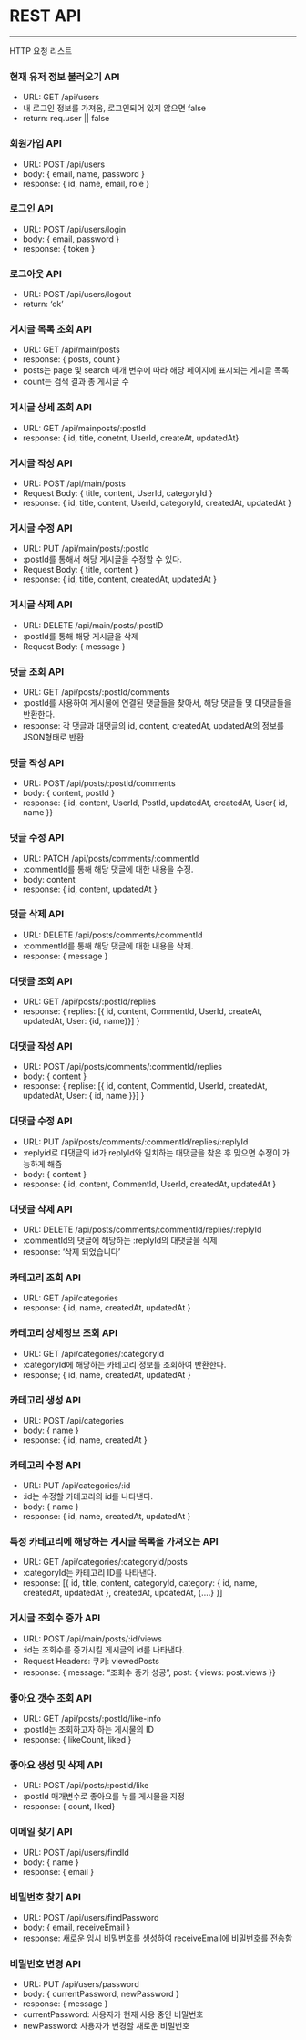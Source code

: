 # REST API

---

HTTP 요청 리스트

### 현재 유저 정보 불러오기 API

- URL: GET /api/users
- 내 로그인 정보를 가져옴, 로그인되어 있지 않으면 false
- return: req.user || false

### 회원가입 API

- URL: POST /api/users
- body: { email, name, password }
- response: { id, name, email, role }

### 로그인 API

- URL: POST /api/users/login
- body: { email, password }
- response: { token }

### 로그아웃 API

- URL: POST /api/users/logout
- return: ‘ok’

### 게시글 목록 조회 API

- URL: GET /api/main/posts
- response: { posts, count }
- posts는 page 및 search 매개 변수에 따라 해당 페이지에 표시되는 게시글 목록
- count는 검색 결과 총 게시글 수

### 게시글 상세 조회 API

- URL: GET /api/mainposts/:postId
- response: { id, title, conetnt, UserId, createAt, updatedAt}

### 게시글 작성 API

- URL: POST /api/main/posts
- Request Body: { title, content, UserId, categoryId }
- response: { id, title, content, UserId, categoryId, createdAt, updatedAt }

### 게시글 수정 API

- URL: PUT /api/main/posts/:postId
- :postId를 통해서 해당 게시글을 수정할 수 있다.
- Request Body: { title, content }
- response: { id, title, content, createdAt, updatedAt }

### 게시글 삭제 API

- URL: DELETE /api/main/posts/:postID
- :postId를 통해 해당 게시글을 삭제
- Request Body: { message }

### 댓글 조회 API

- URL: GET /api/posts/:postId/comments
- :postId를 사용하여 게시물에 연결된 댓글들을 찾아서, 해당 댓글들 및 대댓글들을 반환한다.
- response: 각 댓글과 대댓글의 id, content, createdAt, updatedAt의 정보를 JSON형태로 반환

### 댓글 작성 API

- URL: POST /api/posts/:postId/comments
- body: { content, postId }
- response: { id, content, UserId, PostId, updatedAt, createdAt, User{ id, name }}

### 댓글 수정 API

- URL: PATCH /api/posts/comments/:commentId
- :commentId를 통해 해당 댓글에 대한 내용을 수정.
- body: content
- response: { id, content, updatedAt }

### 댓글 삭제 API

- URL: DELETE /api/posts/comments/:commentId
- :commentId를 통해 해당 댓글에 대한 내용을 삭제.
- response: { message }

### 대댓글 조회 API

- URL: GET /api/posts/:postId/replies
- response: { replies: [{ id, content, CommentId, UserId, createAt, updatedAt, User: {id, name}}] }

### 대댓글 작성 API

- URL: POST /api/posts/comments/:commentId/replies
- body: { content }
- response: { replise: [{ id, content, CommentId, UserId, createdAt, updatedAt, User: { id, name }}] }

### 대댓글 수정 API

- URL: PUT /api/posts/comments/:commentId/replies/:replyId
- :replyid로 대댓글의 id가 replyId와 일치하는 대댓글을 찾은 후 맞으면 수정이 가능하게 해줌
- body: { content }
- response: { id, content, CommentId, UserId, createdAt, updatedAt }

### 대댓글 삭제 API

- URL: DELETE /api/posts/comments/:commentId/replies/:replyId
- :commentId의 댓글에 해당하는 :replyId의 대댓글을 삭제
- response: ‘삭제 되었습니다’

### 카테고리 조회 API

- URL: GET /api/categories
- response: { id, name, createdAt, updatedAt }

### 카테고리 상세정보 조회 API

- URL: GET /api/categories/:categoryId
- :categoryId에 해당하는 카테고리 정보를 조회하여 반환한다.
- response; { id, name, createdAt, updatedAt }

### 카테고리 생성 API

- URL: POST /api/categories
- body: { name }
- response: { id, name, createdAt }

### 카테고리 수정 API

- URL: PUT /api/categories/:id
- :id는 수정할 카테고리의 id를 나타낸다.
- body: { name }
- response: { id, name, createdAt, updatedAt }

### 특정 카테고리에 해당하는 게시글 목록을 가져오는 API

- URL: GET /api/categories/:categoryId/posts
- :categoryId는 카테고리 ID를 나타낸다.
- response: [{ id, title, content, categoryId, category: { id, name, createdAt, updatedAt }, createdAt, updatedAt, {….} }]

### 게시글 조회수 증가 API

- URL: POST /api/main/posts/:id/views
- :id는 조회수를 증가시킬 게시글의 id를 나타낸다.
- Request Headers: 쿠키: viewedPosts
- response: { message: “조회수 증가 성공”, post: { views: post.views }}

### 좋아요 갯수 조회 API

- URL: GET /api/posts/:postId/like-info
- :postId는 조회하고자 하는 게시물의 ID
- response: { likeCount, liked }

### 좋아요 생성 및 삭제 API

- URL: POST /api/posts/:postId/like
- :postId 매개변수로 좋아요를 누를 게시물을 지정
- response: { count, liked}

### 이메일 찾기 API

- URL: POST /api/users/findId
- body: { name }
- response: { email }

### 비밀번호 찾기 API

- URL: POST /api/users/findPassword
- body: { email, receiveEmail }
- response: 새로운 임시 비밀번호를 생성하여 receiveEmail에 비밀번호를 전송함

### 비밀번호 변경 API

- URL: PUT /api/users/password
- body: { currentPassword, newPassword }
- response: { message }
- currentPassword: 사용자가 현재 사용 중인 비밀번호
- newPassword: 사용자가 변경할 새로운 비밀번호
